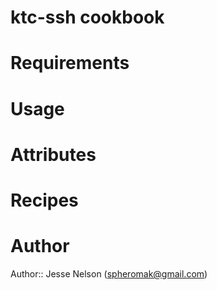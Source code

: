 # ktc-ssh cookbook

# Requirements

# Usage

# Attributes

# Recipes

# Author

Author:: Jesse Nelson (<spheromak@gmail.com>)
